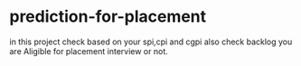 # prediction-for-placement
in this project check based on your spi,cpi and cgpi also check backlog you are Aligible for placement interview or not.
